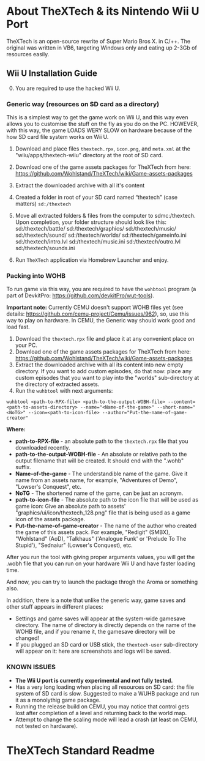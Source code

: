 # About TheXTech & its Nintendo Wii U Port

TheXTech is an open-source rewrite of Super Mario Bros X. in C/++.
The original was written in VB6, targeting Windows only and eating up 2-3Gb of resources easily.

## Wii U Installation Guide

0. You are required to use the hacked Wii U.

### Generic way (resources on SD card as a directory)
This is a simplest way to get the game work on Wii U, and this way even allows you to customise the stuff on the fly as you do on the PC.
HOWEVER, with this way, the game LOADS WERY SLOW on hardware because of the how SD card file system works on Wii U.

1. Download and place files `thextech.rpx`, `icon.png`, and `meta.xml` at the "wiiu/apps/thextech-wiiu" directory at the root of SD card.
2. Download one of the game assets packages for TheXTech from here: https://github.com/Wohlstand/TheXTech/wiki/Game-assets-packages
3. Extract the downloaded archive with all it's content
4. Created a folder in root of your SD card named “thextech” (case matters)
    `sd:/thextech`
5. Move all extracted folders & files from the computer to sdmc:/thextech.
    Upon completion, your folder structure should look like this:
        sd:/thextech/battle/
        sd:/thextech/graphics/
        sd:/thextech/music/
        sd:/thextech/sound/
        sd:/thextech/worlds/
        sd:/thextech/gameinfo.ini
        sd:/thextech/intro.lvl
        sd:/thextech/music.ini
        sd:/thextech/outro.lvl
        sd:/thextech/sounds.ini

6. Run `TheXTech` application via Homebrew Launcher and enjoy.

### Packing into WOHB
To run game via this way, you are required to have the `wohbtool` program (a part of DevkitPro: https://github.com/devkitPro/wut-tools).

**Important note:** Currently CEMU doesn't support WOHB files yet (see details: https://github.com/cemu-project/Cemu/issues/962), so, use this way to play on hardware. In CEMU, the Generic way should work good and load fast.

1. Download the `thextech.rpx` file and place it at any convenient place on your PC.
2. Download one of the game assets packages for TheXTech from here: https://github.com/Wohlstand/TheXTech/wiki/Game-assets-packages
3. Extract the downloaded archive with all its content into new empty directory. If you want to add custom episodes, do that now: place any custom episodes that you want to play into the "worlds" sub-directory at the directory of extracted assets.
4. Run the `wuhbtool` with next arguments:
```
wuhbtool <path-to-RPX-file> <path-to-the-output-WOBH-file> --content=<path-to-assets-directory> --name="<Name-of-the-game>" --short-name="<NoTG>" --icon=<path-to-icon-file> --author="Put-the-name-of-game-creator"
```

**Where:**
- **path-to-RPX-file** - an absolute path to the `thextech.rpx` file that you downloaded recently.
- **path-to-the-output-WOBH-file** - An absolute or relative path to the output filename that will be created. It should end with the ".wohb" suffix.
- **Name-of-the-game** - The understandible name of the game. Give it name from an assets name, for example, "Adventures of Demo", "Lowser's Conquest", etc.
- **NoTG** - The shortened name of the game, can be just an acronym.
- **path-to-icon-file** - The absolute path to the icon file that will be used as game icon: Give an absolute path to assets' "graphics/ui/icon/thextech_128.png" file that is being used as a game icon of the assets package.
- **Put-the-name-of-game-creator** - The name of the author who created the game of this assets pack. For example, "Redigit" (SMBX), "Wohlstand" (AoD), "Talkhaus" ('Analogue Funk' or 'Prelude To The Stupid'), "Sednaiur" (Lowser's Conquest), etc.

After you run the tool with giving proper arguments values, you will get the .wobh file that you can run on your hardware Wii U and have faster loading time.

And now, you can try to launch the package throgh the Aroma or something also.

In addition, there is a note that unlike the generic way, game saves and other stuff appears in different places:
- Settings and game saves will appear at the system-wide gamesave directory. The name of directory is directly depends on the name of the WOHB file, and if you rename it, the gamesave directory will be changed!
- If you plugged an SD card or USB stick, the `thextech-user` sub-directory will appear on it: here are screenshots and logs will be saved.


### KNOWN ISSUES

- **The Wii U port is currently experimental and not fully tested.**
- Has a very long loading when placing all resources on SD card: the file system of SD card is slow. Suggested to make a WUHB package and run it as a monolythig game package.
- Running the release build on CEMU, you may notice that control gets lost after completion of a level and returning back to the world map.
- Attempt to change the scaling mode will lead a crash (at least on CEMU, not tested on hardware).

# TheXTech Standard Readme
